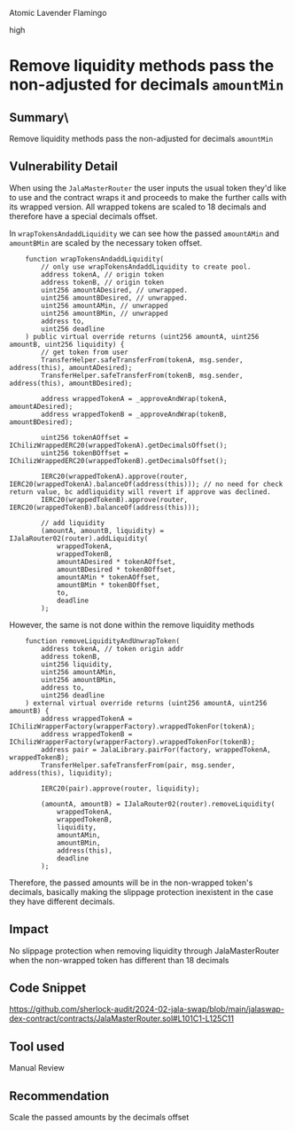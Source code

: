 Atomic Lavender Flamingo

high

# Remove liquidity methods pass the non-adjusted for decimals `amountMin`

## Summary\
Remove liquidity methods pass the non-adjusted for decimals `amountMin`

## Vulnerability Detail
When using the `JalaMasterRouter` the user inputs the usual token they'd like to use and the contract wraps it and proceeds to make the further calls with its wrapped version. All wrapped tokens are scaled to 18 decimals and therefore have a special decimals offset.

In `wrapTokensAndaddLiquidity` we can see how the passed `amountAMin` and  `amountBMin` are scaled by the necessary token offset.

```solidity
    function wrapTokensAndaddLiquidity(
        // only use wrapTokensAndaddLiquidity to create pool.
        address tokenA, // origin token
        address tokenB, // origin token
        uint256 amountADesired, // unwrapped.
        uint256 amountBDesired, // unwrapped.
        uint256 amountAMin, // unwrapped
        uint256 amountBMin, // unwrapped
        address to,
        uint256 deadline
    ) public virtual override returns (uint256 amountA, uint256 amountB, uint256 liquidity) {
        // get token from user
        TransferHelper.safeTransferFrom(tokenA, msg.sender, address(this), amountADesired);
        TransferHelper.safeTransferFrom(tokenB, msg.sender, address(this), amountBDesired);

        address wrappedTokenA = _approveAndWrap(tokenA, amountADesired);
        address wrappedTokenB = _approveAndWrap(tokenB, amountBDesired);

        uint256 tokenAOffset = IChilizWrappedERC20(wrappedTokenA).getDecimalsOffset();
        uint256 tokenBOffset = IChilizWrappedERC20(wrappedTokenB).getDecimalsOffset();

        IERC20(wrappedTokenA).approve(router, IERC20(wrappedTokenA).balanceOf(address(this))); // no need for check return value, bc addliquidity will revert if approve was declined.
        IERC20(wrappedTokenB).approve(router, IERC20(wrappedTokenB).balanceOf(address(this)));

        // add liquidity
        (amountA, amountB, liquidity) = IJalaRouter02(router).addLiquidity(
            wrappedTokenA,
            wrappedTokenB,
            amountADesired * tokenAOffset,
            amountBDesired * tokenBOffset,
            amountAMin * tokenAOffset,
            amountBMin * tokenBOffset,
            to,
            deadline
        );
```
However, the same is not done within the remove liquidity methods
```solidity
    function removeLiquidityAndUnwrapToken(
        address tokenA, // token origin addr
        address tokenB,
        uint256 liquidity,
        uint256 amountAMin,
        uint256 amountBMin,
        address to,
        uint256 deadline
    ) external virtual override returns (uint256 amountA, uint256 amountB) {
        address wrappedTokenA = IChilizWrapperFactory(wrapperFactory).wrappedTokenFor(tokenA);
        address wrappedTokenB = IChilizWrapperFactory(wrapperFactory).wrappedTokenFor(tokenB);
        address pair = JalaLibrary.pairFor(factory, wrappedTokenA, wrappedTokenB);
        TransferHelper.safeTransferFrom(pair, msg.sender, address(this), liquidity);

        IERC20(pair).approve(router, liquidity);

        (amountA, amountB) = IJalaRouter02(router).removeLiquidity(
            wrappedTokenA,
            wrappedTokenB,
            liquidity,
            amountAMin,
            amountBMin,
            address(this),
            deadline
        );
```
Therefore, the passed amounts will be in the non-wrapped token's decimals, basically making the slippage protection inexistent in the case they have different decimals.

## Impact
No slippage protection when removing liquidity through JalaMasterRouter when the non-wrapped token has different than 18 decimals

## Code Snippet
https://github.com/sherlock-audit/2024-02-jala-swap/blob/main/jalaswap-dex-contract/contracts/JalaMasterRouter.sol#L101C1-L125C11

## Tool used

Manual Review

## Recommendation
Scale the passed amounts by the decimals offset